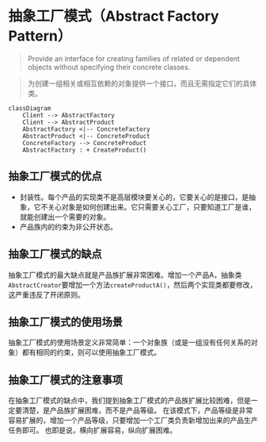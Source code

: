 # 抽象工厂模式（Abstract Factory Pattern）

> Provide an interface for creating families of related or dependent objects without specifying their concrete classes.

> 为创建一组相关或相互依赖的对象提供一个接口，而且无需指定它们的具体类。

```mermaid
classDiagram
    Client --> AbstractFactory
    Client --> AbstractProduct
    AbstractFactory <|-- ConcreteFactory
    AbstractProduct <|-- ConcreteProduct
    ConcreteFactory --> ConcreteProduct
    AbstractFactory : + CreateProduct()
```

## 抽象工厂模式的优点

* 封装性。每个产品的实现类不是高层模块要关心的，它要关心的是接口，是抽象，它不关心对象是如何创建出来。它只需要关心工厂，只要知道工厂是谁，就能创建出一个需要的对象。
* 产品族内的约束为非公开状态。

## 抽象工厂模式的缺点

抽象工厂模式的最大缺点就是产品族扩展非常困难。增加一个产品A，抽象类`AbstractCreator`要增加一个方法`createProductA()`，然后两个实现类都要修改，这严重违反了开闭原则。

## 抽象工厂模式的使用场景

抽象工厂模式的使用场景定义非常简单：一个对象族（或是一组没有任何关系的对象）都有相同的约束，则可以使用抽象工厂模式。

## 抽象工厂模式的注意事项

在抽象工厂模式的缺点中，我们提到抽象工厂模式的产品族扩展比较困难，但是一定要清楚，是产品族扩展困难，而不是产品等级。
在该模式下，产品等级是非常容易扩展的，增加一个产品等级，只要增加一个工厂类负责新增加出来的产品生产任务即可。
也即是说，横向扩展容易，纵向扩展困难。